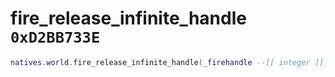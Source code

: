 # fire_release_infinite_handle `0xD2BB733E`

```lua
natives.world.fire_release_infinite_handle(_firehandle --[[ integer ]], _releasestrength --[[ number ]], _unk0 --[[ integer ]])
```